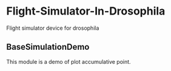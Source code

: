 # Flight-Simulator-In-Drosophila
Flight simulator device for drosophila

## BaseSimulationDemo
This module is a demo of plot accumulative point.
